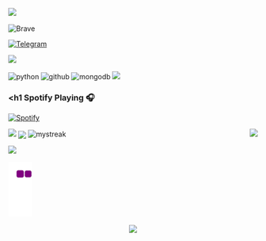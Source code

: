   
<a href="https://www.youtube.com/watch?v=dQw4w9WgXcQ"><img src="https://user-images.githubusercontent.com/73097560/115834477-dbab4500-a447-11eb-908a-139a6edaec5c.gif"></a>


  <p>

</div> 

![Brave](https://img.shields.io/badge/Brave-FB542B?style=for-the-badge&logo=Brave&logoColor=white)

[![Telegram](https://img.shields.io/badge/-@Telegram-blue?style=flat&logo=Telegram&logoColor=white)](t.me/HydraLivegrambot)


<a href="https://😁/"><img height="30px" src="https://img.shields.io/badge/My%20Website:%20Elluminandi.works-8E2DE2?style=for-the-badge&logo=google%20chrome&logoColor=white"/></a>

![python](https://img.shields.io/badge/-python-grey?style=for-the-badge&logo=python&logoColor=white&labelColor=8E2DE2)
![github](https://img.shields.io/badge/-github-grey?style=for-the-badge&logo=github&logoColor=white&labelColor=8E2DE2)
![mongodb](https://img.shields.io/badge/-mongodb-grey?style=for-the-badge&logo=mongodb&logoColor=white&labelColor=8E2DE2)
<a href="https://www.youtube.com/watch?v=dQw4w9WgXcQ"><img src="https://user-images.githubusercontent.com/73097560/115834477-dbab4500-a447-11eb-908a-139a6edaec5c.gif"></a>

### <h1  Spotify Playing 🎧
[![Spotify](https://novatorem.bgstatic.vercel.app/api/spotify)](https://open.spotify.com/user/11153360645)

<img align="right" src="http://estruyf-github.azurewebsites.net/api/VisitorHit?user=Bgstatic&repo=Bgstatic&countColorcountColor&countColor=%237B1E7B"/>

<img src="https://github-readme-stats.vercel.app/api?username=hydrixTg777&show_icons=true&title_color=03fc90&icon_color=03fc90&text_color=03fc90&bg_color=002b19">

<img src="https://github-readme-stats.vercel.app/api/top-langs/?username=hydrixTg777&layout=compact&theme=tokyonight" align="center">

<img src="https://github-readme-streak-stats.herokuapp.com/?user=AkuraDiary&theme=tokyonight" alt="mystreak"/>



<a href="https://www.youtube.com/watch?v=dQw4w9WgXcQ"><img src="https://user-images.githubusercontent.com/73097560/115834477-dbab4500-a447-11eb-908a-139a6edaec5c.gif"></a>

![snake gif](https://github.com/AvidCoder101/AvidCoder101/blob/output/github-contribution-grid-snake.gif)

<p align="center"><img src="https://i.imgur.com/A6bWGFl.gif"/></p>
<a href="https://www.youtube.com/watch?v=dQw4w9WgXcQ"><img src="https:
